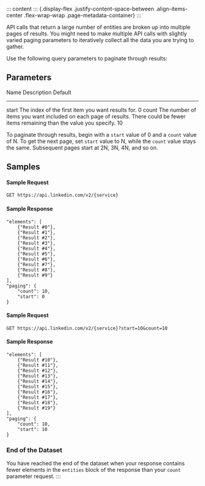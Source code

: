 ::: content
::: {.display-flex .justify-content-space-between .align-items-center .flex-wrap-wrap .page-metadata-container}
:::

API calls that return a large number of entities are broken up into
multiple pages of results. You might need to make multiple API calls
with slightly varied paging parameters to iteratively collect all the
data you are trying to gather.

Use the following query parameters to paginate through results:

## Parameters

  Name    Description                                                                                                                       Default
  ------- --------------------------------------------------------------------------------------------------------------------------------- ---------
  start   The index of the first item you want results for.                                                                                 0
  count   The number of items you want included on each page of results. There could be fewer items remaining than the value you specify.   10

To paginate through results, begin with a ` start ` value of 0 and a
` count ` value of N. To get the next page, set ` start ` value to N,
while the ` count ` value stays the same. Subsequent pages start at 2N,
3N, 4N, and so on.

## Samples

#### Sample Request

``` lang-https
GET https://api.linkedin.com/v2/{service}
```

#### Sample Response

``` lang-json
"elements": [
    {"Result #0"},
    {"Result #1"},
    {"Result #2"},
    {"Result #3"},
    {"Result #4"},
    {"Result #5"},
    {"Result #6"},
    {"Result #7"},
    {"Result #8"},
    {"Result #9"}
],
"paging": {
    "count": 10,
    "start": 0
}
```

#### Sample Request

``` lang-https
GET https://api.linkedin.com/v2/{service}?start=10&count=10
```

#### Sample Response

``` lang-json
"elements": [
    {"Result #10"},
    {"Result #11"},
    {"Result #12"},
    {"Result #13"},
    {"Result #14"},
    {"Result #15"},
    {"Result #16"},
    {"Result #17"},
    {"Result #18"},
    {"Result #19"}
],
"paging": {
    "count": 10,
    "start": 10
}
```

### End of the Dataset

You have reached the end of the dataset when your response contains
fewer elements in the ` entities ` block of the response than your
` count ` parameter request.
:::
